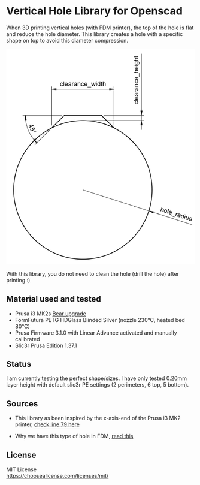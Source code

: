 # Vertical Hole Library for Openscad

When 3D printing vertical holes (with FDM printer), the top of the hole is flat and reduce the hole diameter. This library creates a hole with a specific shape on top to avoid this diameter compression.

![Vertical Hole Shape](img/vertical_hole_shape.png)

With this library, you do not need to clean the hole (drill the hole) after printing :)

## Material used and tested

- Prusa i3 MK2s [Bear upgrade](https://github.com/gregsaun/prusa_i3_bear_upgrade)
- FormFutura PETG HDGlass Blinded Silver (nozzle 230°C, heated bed 80°C)
- Prusa Firmware 3.1.0 with Linear Advance activated and manually calibrated
- Slic3r Prusa Edition 1.37.1

## Status

I am currently testing the perfect shape/sizes. I have only tested 0.20mm layer height with default slic3r PE settings (2 perimeters, 6 top, 5 bottom).

## Sources

- This library as been inspired by the x-axis-end of the Prusa i3 MK2 printer, [check line 79 here](https://github.com/prusa3d/Original-Prusa-i3/blob/2408cbe5b307ca18e2968de5c82fe0842bb4e2a1/Printed-Parts/scad/x-end.scad)

- Why we have this type of hole in FDM, [read this](https://www.3dhubs.com/knowledge-base/how-design-parts-fdm-3d-printing#vertical-axis-holes)

## License

MIT License\
https://choosealicense.com/licenses/mit/